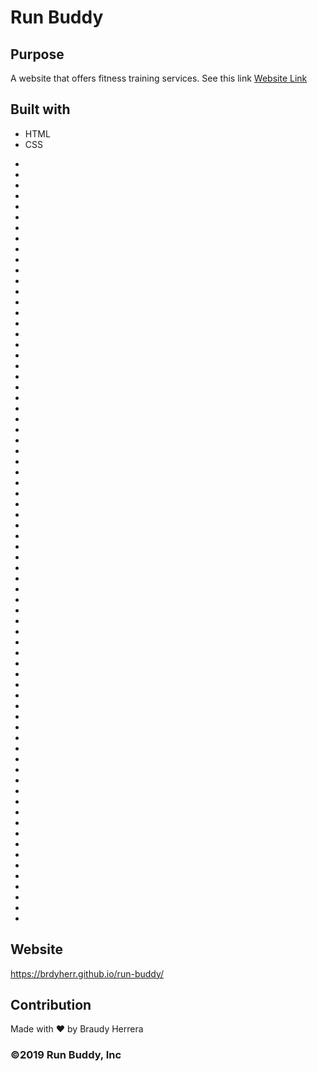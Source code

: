 # Run Buddy 

## Purpose
A website that offers fitness training services.
See this link
[Website Link](#Website)

## Built with 
* HTML
* CSS
-
-
-
-
-
-
-
-
-
-
-
-
-
-
-
-
-
-
-
-
-
-
-
-
-
-
-
-
-
-
-
-
-
-
-
-
-
-
-
-
-
-
-
-
-
-
-
-
-
-
-
-
-
-
-
-
-
-
-
-
-
-
-
-
-
-
-
-
-
-
-
-




















## Website
https://brdyherr.github.io/run-buddy/

## Contribution
Made with ❤️ by Braudy Herrera

### ©️2019 Run Buddy, Inc
